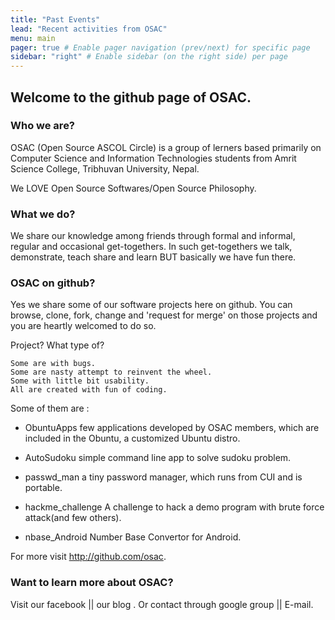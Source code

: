 ```yaml
---
title: "Past Events"
lead: "Recent activities from OSAC"
menu: main
pager: true # Enable pager navigation (prev/next) for specific page
sidebar: "right" # Enable sidebar (on the right side) per page
---
```


## Welcome to the github page of OSAC.

### Who we are?
OSAC (Open Source ASCOL Circle) is a group of lerners based primarily on Computer Science and Information Technologies students from Amrit Science College, Tribhuvan University, Nepal.

We LOVE Open Source Softwares/Open Source Philosophy.


### What we do?
We share our knowledge among friends through formal and informal, regular and occasional get-togethers. In such get-togethers we talk, demonstrate, teach share and learn BUT basically we have fun there.

### OSAC on github?
Yes we share some of our software projects here on github. You can browse, clone, fork, change and 'request for merge' on those projects and you are heartly welcomed to do so.

Project? What type of?

    Some are with bugs.
    Some are nasty attempt to reinvent the wheel.
    Some with little bit usability.
    All are created with fun of coding.

Some of them are :

- ObuntuApps
    few applications developed by OSAC members, which are included in the Obuntu, a customized Ubuntu distro.

- AutoSudoku
    simple command line app to solve sudoku problem.

- passwd_man
    a tiny password manager, which runs from CUI and is portable.

- hackme_challenge
    A challenge to hack a demo program with brute force attack(and few others).

- nbase_Android
    Number Base Convertor for Android.

For more visit http://github.com/osac.

### Want to learn more about OSAC?
Visit our facebook || our blog .
Or contact through google group || E-mail.
